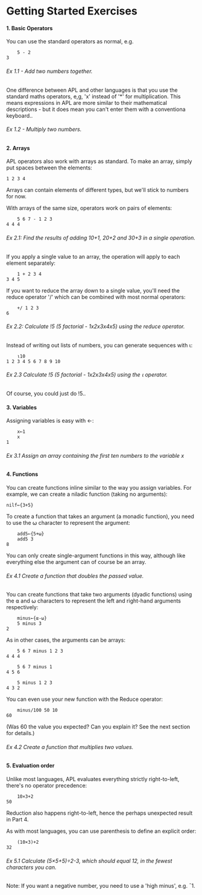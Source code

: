 Getting Started Exercises
=========================

#### 1. Basic Operators

You can use the standard operators as normal, e.g.

        5 - 2
    3

###### Ex 1.1 - Add two numbers together.

One difference between APL and other languages is that you use the standard maths operators, e,g, 'x' instead of '*' for multiplication.  This means expressions in APL are more similar to their mathematical descriptions - but it does mean you can't enter them with a conventiona keyboard..

###### Ex 1.2 - Multiply two numbers.

#### 2. Arrays

APL operators also work with arrays as standard.  To make an array, simply put spaces between the elements:

    1 2 3 4

Arrays can contain elements of different types, but we'll stick to numbers for now.

With arrays of the same size, operators work on pairs of elements:

        5 6 7 - 1 2 3
    4 4 4

###### Ex 2.1: Find the results of adding 10+1, 20+2 and 30+3 in a single operation.

If you apply a single value to an array, the operation will apply to each element separately:

        1 + 2 3 4
    3 4 5

If you want to reduce the array down to a single value, you'll need the reduce operator '/' which can be combined with most normal operators:

        +/ 1 2 3
    6

###### Ex 2.2: Calculate !5 (5 factorial - 1x2x3x4x5) using the reduce operator.

Instead of writing out lists of numbers, you can generate sequences with ⍳:

        ⍳10
    1 2 3 4 5 6 7 8 9 10
    
###### Ex 2.3 Calculate !5 (5 factorial - 1x2x3x4x5) using the ⍳ operator.

Of course, you could just do !5..

#### 3. Variables

Assigning variables is easy with ←:

        x←1
        x
    1

###### Ex 3.1 Assign an array containing the first ten numbers to the variable x

#### 4. Functions

You can create functions inline similar to the way you assign variables.  For example, we can create a niladic function (taking no arguments):

    nilf←{3+5}
    
To create a function that takes an argument (a monadic function), you need to use the ⍵ character to represent the argument:

        add5←{5+⍵}
        add5 3
    8

You can only create single-argument functions in this way, although like everything else the argument can of course be an array.

###### Ex 4.1 Create a function that doubles the passed value.

You can create functions that take two arguments (dyadic functions) using the ⍺ and ⍵ characters to represent the left and right-hand arguments respectively:

        minus←{⍺-⍵}
        5 minus 3
    2

As in other cases, the arguments can be arrays:

        5 6 7 minus 1 2 3
    4 4 4
    
        5 6 7 minus 1
    4 5 6
    
        5 minus 1 2 3
    4 3 2
  
You can even use your new function with the Reduce operator:

        minus/100 50 10
    60
    
(Was 60 the value you expected?  Can you explain it?  See the next section for details.)

###### Ex 4.2 Create a function that multiplies two values.

#### 5. Evaluation order

Unlike most languages, APL evaluates everything strictly right-to-left, there's no operator precedence:

        10×3+2
    50
    
Reduction also happens right-to-left, hence the perhaps unexpected result in Part 4.

As with most languages, you can use parenthesis to define an explicit order:

        (10×3)+2
    32
    
###### Ex 5.1 Calculate (5×5+5)÷2-3, which should equal 12, in the fewest characters you can.

Note: If you want a negative number, you need to use a 'high minus', e.g. ¯1.
